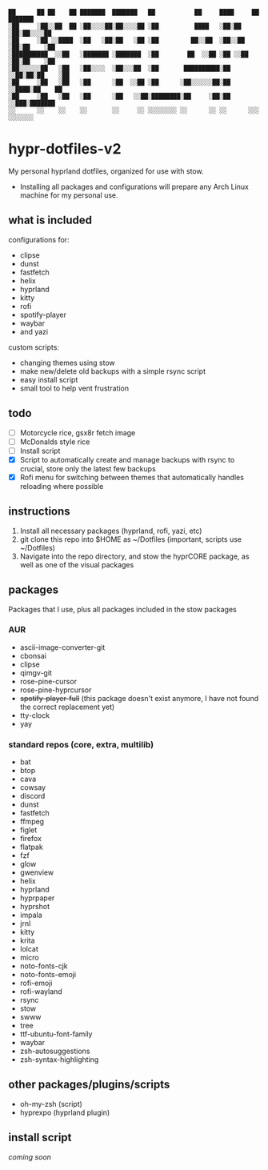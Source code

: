  ```
 ██      ██ ██    ██ ███████  ███████   ██           ██     ████     ██ ███████  
░██     ░██░░██  ██ ░██░░░░██░██░░░░██ ░██          ████   ░██░██   ░██░██░░░░██ 
░██     ░██ ░░████  ░██   ░██░██   ░██ ░██         ██░░██  ░██░░██  ░██░██    ░██
░██████████  ░░██   ░███████ ░███████  ░██        ██  ░░██ ░██ ░░██ ░██░██    ░██
░██░░░░░░██   ░██   ░██░░░░  ░██░░░██  ░██       ██████████░██  ░░██░██░██    ░██
░██     ░██   ░██   ░██      ░██  ░░██ ░██      ░██░░░░░░██░██   ░░████░██    ██ 
░██     ░██   ░██   ░██      ░██   ░░██░████████░██     ░██░██    ░░███░███████  
░░      ░░    ░░    ░░       ░░     ░░ ░░░░░░░░ ░░      ░░ ░░      ░░░ ░░░░░░░   
```

# hypr-dotfiles-v2
My personal hyprland dotfiles, organized for use with stow.
* Installing all packages and configurations will prepare any Arch Linux machine for my personal use.

## what is included
configurations for:
* clipse
* dunst
* fastfetch
* helix
* hyprland
* kitty
* rofi
* spotify-player
* waybar
* and yazi

custom scripts:
* changing themes using stow
* make new/delete old backups with a simple rsync script
* easy install script
* small tool to help vent frustration

## todo

* [ ] Motorcycle rice, gsx8r fetch image
* [ ] McDonalds style rice
* [ ] Install script
* [x] Script to automatically create and manage backups with rsync to crucial, store only the latest few backups
* [x] Rofi menu for switching between themes that automatically handles reloading where possible

## instructions

1) Install all necessary packages (hyprland, rofi, yazi, etc)
2) git clone this repo into $HOME as ~/Dotfiles (important, scripts use ~/Dotfiles)
3) Navigate into the repo directory, and stow the hyprCORE package, as well as one of the visual packages

## packages

Packages that I use, plus all packages included in the stow packages

### AUR

* ascii-image-converter-git
* cbonsai
* clipse
* qimgv-git
* rose-pine-cursor
* rose-pine-hyprcursor
* ~~spotify-player-full~~ (this package doesn't exist anymore, I have not found the correct replacement yet)
* tty-clock
* yay

### standard repos (core, extra, multilib)

* bat
* btop
* cava
* cowsay
* discord
* dunst
* fastfetch
* ffmpeg
* figlet
* firefox
* flatpak
* fzf
* glow
* gwenview
* helix
* hyprland
* hyprpaper
* hyprshot
* impala
* jrnl
* kitty
* krita
* lolcat
* micro
* noto-fonts-cjk
* noto-fonts-emoji
* rofi-emoji
* rofi-wayland
* rsync
* stow
* swww
* tree
* ttf-ubuntu-font-family
* waybar
* zsh-autosuggestions
* zsh-syntax-highlighting

## other packages/plugins/scripts

* oh-my-zsh (script)
* hyprexpo (hyprland plugin)

## install script

*coming soon*

